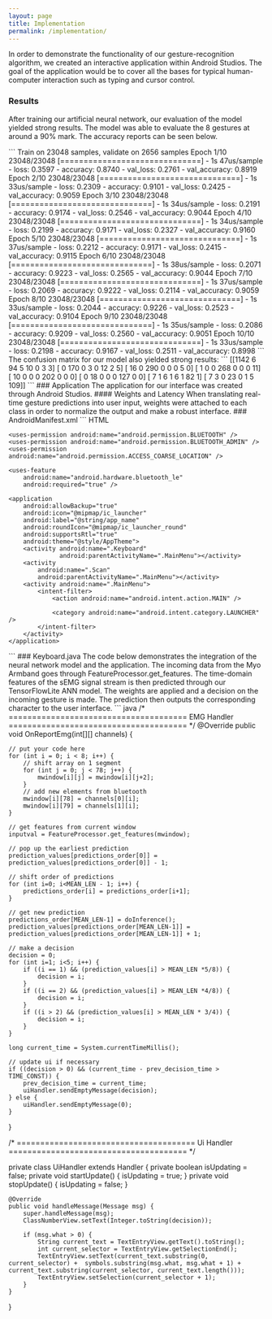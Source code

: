 ```yaml
---
layout: page
title: Implementation
permalink: /implementation/
---
```


<html>
  <body>
    <p>In order to demonstrate the functionality of our gesture-recognition algorithm, we created an interactive application within Android Studios. The goal of the application would be to cover all the bases for typical human-computer interaction such as typing and cursor control.</p>
    <h3>Results</h3>
    <p>After training our artificial neural network, our evaluation of the model yielded strong results. The model was able to evaluate the 8 gestures at around a 90% mark. The accuracy reports can be seen below.</p>
  </body></html>
  ```
  Train on 23048 samples, validate on 2656 samples
  Epoch 1/10
  23048/23048 [==============================] - 1s 47us/sample - loss: 0.3597 - accuracy: 0.8740 - val_loss: 0.2761 - val_accuracy: 0.8919
  Epoch 2/10
  23048/23048 [==============================] - 1s 33us/sample - loss: 0.2309 - accuracy: 0.9101 - val_loss: 0.2425 - val_accuracy: 0.9059
  Epoch 3/10
  23048/23048 [==============================] - 1s 34us/sample - loss: 0.2191 - accuracy: 0.9174 - val_loss: 0.2546 - val_accuracy: 0.9044
  Epoch 4/10
  23048/23048 [==============================] - 1s 34us/sample - loss: 0.2199 - accuracy: 0.9171 - val_loss: 0.2327 - val_accuracy: 0.9160
  Epoch 5/10
  23048/23048 [==============================] - 1s 37us/sample - loss: 0.2212 - accuracy: 0.9171 - val_loss: 0.2415 - val_accuracy: 0.9115
  Epoch 6/10
  23048/23048 [==============================] - 1s 38us/sample - loss: 0.2071 - accuracy: 0.9223 - val_loss: 0.2565 - val_accuracy: 0.9044
  Epoch 7/10
  23048/23048 [==============================] - 1s 37us/sample - loss: 0.2069 - accuracy: 0.9222 - val_loss: 0.2114 - val_accuracy: 0.9059
  Epoch 8/10
  23048/23048 [==============================] - 1s 33us/sample - loss: 0.2044 - accuracy: 0.9226 - val_loss: 0.2523 - val_accuracy: 0.9104
  Epoch 9/10
  23048/23048 [==============================] - 1s 35us/sample - loss: 0.2086 - accuracy: 0.9209 - val_loss: 0.2560 - val_accuracy: 0.9051
  Epoch 10/10
  23048/23048 [==============================] - 1s 33us/sample - loss: 0.2198 - accuracy: 0.9167 - val_loss: 0.2511 - val_accuracy: 0.8998
  ```
 The confusion matrix for our model also yielded strong results:
  ```
  [[1142    6   94    5   10    0    3    3]
  [   0  170    0    3    0   12    2    5]
  [  16    0  290    0    0    0    5    0]
  [   1    0    0  268    0    0    0   11]
  [  10    0    0    0  202    0    0    0]
  [   0   18    0    0    0  127    0    0]
  [   7    1    6    1    6    1   82    1]
  [   7    3    0   23    0    1    5  109]]
  ```
### Application 
The application for our interface was created through Android Studios.
#### Weights and Latency
When translating real-time gesture predictions into user input, weights were attached to each class in order to normalize the output and make a robust interface. 
### AndroidManifest.xml
``` HTML
<?xml version="1.0" encoding="utf-8"?>
<manifest xmlns:android="http://schemas.android.com/apk/res/android"
    package="com.example.myo_keyboard">

    <uses-permission android:name="android.permission.BLUETOOTH" />
    <uses-permission android:name="android.permission.BLUETOOTH_ADMIN" />
    <uses-permission android:name="android.permission.ACCESS_COARSE_LOCATION" />

    <uses-feature
        android:name="android.hardware.bluetooth_le"
        android:required="true" />

    <application
        android:allowBackup="true"
        android:icon="@mipmap/ic_launcher"
        android:label="@string/app_name"
        android:roundIcon="@mipmap/ic_launcher_round"
        android:supportsRtl="true"
        android:theme="@style/AppTheme">
        <activity android:name=".Keyboard"
                  android:parentActivityName=".MainMenu"></activity>
        <activity
            android:name=".Scan"
            android:parentActivityName=".MainMenu"></activity>
        <activity android:name=".MainMenu">
            <intent-filter>
                <action android:name="android.intent.action.MAIN" />

                <category android:name="android.intent.category.LAUNCHER" />
            </intent-filter>
        </activity>
    </application>

</manifest>
```
### Keyboard.java
The code below demonstrates the integration of the neural network model and the application. The incoming data from the Myo Armband goes through FeatureProcessor.get_features. The time-domain features of the sEMG signal stream is then predicted through our TensorFlowLite ANN model. The weights are applied and a decision on the incoming gesture is made. The prediction then outputs the corresponding character to the user interface.
``` java
/* ====================================== EMG Handler ====================================== */
@Override
public void OnReportEmg(int[][] channels) {

    // put your code here
    for (int i = 0; i < 8; i++) {
        // shift array on 1 segment
        for (int j = 0; j < 78; j++) {
            mwindow[i][j] = mwindow[i][j+2];
        }
        // add new elements from bluetooth
        mwindow[i][78] = channels[0][i];
        mwindow[i][79] = channels[1][i];
    }

    // get features from current window
    inputval = FeatureProcessor.get_features(mwindow);

    // pop up the earliest prediction
    prediction_values[predictions_order[0]] = prediction_values[predictions_order[0]] - 1;

    // shift order of predictions
    for (int i=0; i<MEAN_LEN - 1; i++) {
        predictions_order[i] = predictions_order[i+1];
    }

    // get new prediction
    predictions_order[MEAN_LEN-1] = doInference();
    prediction_values[predictions_order[MEAN_LEN-1]] = prediction_values[predictions_order[MEAN_LEN-1]] + 1;

    // make a decision
    decision = 0;
    for (int i=1; i<5; i++) {
        if ((i == 1) && (prediction_values[i] > MEAN_LEN *5/8)) {
            decision = i;
        }
        if ((i == 2) && (prediction_values[i] > MEAN_LEN *4/8)) {
            decision = i;
        }
        if ((i > 2) && (prediction_values[i] > MEAN_LEN * 3/4)) {
            decision = i;
        }
    }

    long current_time = System.currentTimeMillis();

    // update ui if necessary
    if ((decision > 0) && (current_time - prev_decision_time > TIME_CONST)) {
        prev_decision_time = current_time;
        uiHandler.sendEmptyMessage(decision);
    } else {
        uiHandler.sendEmptyMessage(0);
    }
}

/* ====================================== Ui  Handler ====================================== */

private class UiHandler extends Handler {
    private boolean isUpdating = false;
    private void startUpdate() {
        isUpdating = true;
    }
    private void stopUpdate() {
        isUpdating = false;
    }

    @Override
    public void handleMessage(Message msg) {
        super.handleMessage(msg);
        ClassNumberView.setText(Integer.toString(decision));

        if (msg.what > 0) {
            String current_text = TextEntryView.getText().toString();
            int current_selector = TextEntryView.getSelectionEnd();
            TextEntryView.setText(current_text.substring(0, current_selector) +  symbols.substring(msg.what, msg.what + 1) + current_text.substring(current_selector, current_text.length()));
            TextEntryView.setSelection(current_selector + 1);
        }
    }
}
```
